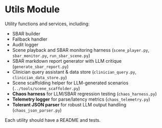 # Utils Module


Utility functions and services, including:
- SBAR builder
- Fallback handler
- Audit logger
- Scene playback and SBAR monitoring harness (`scene_player.py`, `sbar_monitor.py`, `run_sbar_scene.py`)
- SBAR markdown report generator with LLM critique (`generate_sbar_report.py`)
- Clinician query assistant & data store (`clinician_query.py`, `clinician_data_store.py`)
- Scene scaffolding helper for LLM-generated scenarios (`../tools/scene_scaffolder.py`)
- **Chaos harness** for LLM/SBAR regression testing (`chaos_harness.py`)
- **Telemetry logger** for parse/latency metrics (`chaos_telemetry.py`)
- **Tolerant JSON parser** for robust LLM output handling (`chaos_json_parser.py`)

Each utility should have a README and tests.
